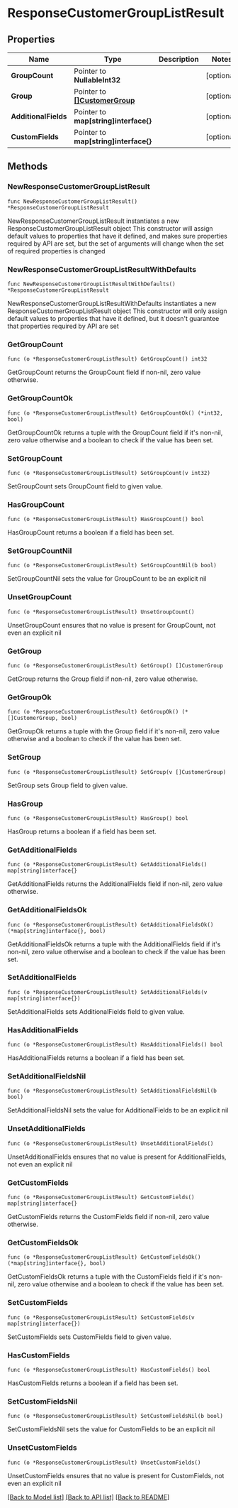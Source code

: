 # ResponseCustomerGroupListResult

## Properties

Name | Type | Description | Notes
------------ | ------------- | ------------- | -------------
**GroupCount** | Pointer to **NullableInt32** |  | [optional] 
**Group** | Pointer to [**[]CustomerGroup**](CustomerGroup.md) |  | [optional] 
**AdditionalFields** | Pointer to **map[string]interface{}** |  | [optional] 
**CustomFields** | Pointer to **map[string]interface{}** |  | [optional] 

## Methods

### NewResponseCustomerGroupListResult

`func NewResponseCustomerGroupListResult() *ResponseCustomerGroupListResult`

NewResponseCustomerGroupListResult instantiates a new ResponseCustomerGroupListResult object
This constructor will assign default values to properties that have it defined,
and makes sure properties required by API are set, but the set of arguments
will change when the set of required properties is changed

### NewResponseCustomerGroupListResultWithDefaults

`func NewResponseCustomerGroupListResultWithDefaults() *ResponseCustomerGroupListResult`

NewResponseCustomerGroupListResultWithDefaults instantiates a new ResponseCustomerGroupListResult object
This constructor will only assign default values to properties that have it defined,
but it doesn't guarantee that properties required by API are set

### GetGroupCount

`func (o *ResponseCustomerGroupListResult) GetGroupCount() int32`

GetGroupCount returns the GroupCount field if non-nil, zero value otherwise.

### GetGroupCountOk

`func (o *ResponseCustomerGroupListResult) GetGroupCountOk() (*int32, bool)`

GetGroupCountOk returns a tuple with the GroupCount field if it's non-nil, zero value otherwise
and a boolean to check if the value has been set.

### SetGroupCount

`func (o *ResponseCustomerGroupListResult) SetGroupCount(v int32)`

SetGroupCount sets GroupCount field to given value.

### HasGroupCount

`func (o *ResponseCustomerGroupListResult) HasGroupCount() bool`

HasGroupCount returns a boolean if a field has been set.

### SetGroupCountNil

`func (o *ResponseCustomerGroupListResult) SetGroupCountNil(b bool)`

 SetGroupCountNil sets the value for GroupCount to be an explicit nil

### UnsetGroupCount
`func (o *ResponseCustomerGroupListResult) UnsetGroupCount()`

UnsetGroupCount ensures that no value is present for GroupCount, not even an explicit nil
### GetGroup

`func (o *ResponseCustomerGroupListResult) GetGroup() []CustomerGroup`

GetGroup returns the Group field if non-nil, zero value otherwise.

### GetGroupOk

`func (o *ResponseCustomerGroupListResult) GetGroupOk() (*[]CustomerGroup, bool)`

GetGroupOk returns a tuple with the Group field if it's non-nil, zero value otherwise
and a boolean to check if the value has been set.

### SetGroup

`func (o *ResponseCustomerGroupListResult) SetGroup(v []CustomerGroup)`

SetGroup sets Group field to given value.

### HasGroup

`func (o *ResponseCustomerGroupListResult) HasGroup() bool`

HasGroup returns a boolean if a field has been set.

### GetAdditionalFields

`func (o *ResponseCustomerGroupListResult) GetAdditionalFields() map[string]interface{}`

GetAdditionalFields returns the AdditionalFields field if non-nil, zero value otherwise.

### GetAdditionalFieldsOk

`func (o *ResponseCustomerGroupListResult) GetAdditionalFieldsOk() (*map[string]interface{}, bool)`

GetAdditionalFieldsOk returns a tuple with the AdditionalFields field if it's non-nil, zero value otherwise
and a boolean to check if the value has been set.

### SetAdditionalFields

`func (o *ResponseCustomerGroupListResult) SetAdditionalFields(v map[string]interface{})`

SetAdditionalFields sets AdditionalFields field to given value.

### HasAdditionalFields

`func (o *ResponseCustomerGroupListResult) HasAdditionalFields() bool`

HasAdditionalFields returns a boolean if a field has been set.

### SetAdditionalFieldsNil

`func (o *ResponseCustomerGroupListResult) SetAdditionalFieldsNil(b bool)`

 SetAdditionalFieldsNil sets the value for AdditionalFields to be an explicit nil

### UnsetAdditionalFields
`func (o *ResponseCustomerGroupListResult) UnsetAdditionalFields()`

UnsetAdditionalFields ensures that no value is present for AdditionalFields, not even an explicit nil
### GetCustomFields

`func (o *ResponseCustomerGroupListResult) GetCustomFields() map[string]interface{}`

GetCustomFields returns the CustomFields field if non-nil, zero value otherwise.

### GetCustomFieldsOk

`func (o *ResponseCustomerGroupListResult) GetCustomFieldsOk() (*map[string]interface{}, bool)`

GetCustomFieldsOk returns a tuple with the CustomFields field if it's non-nil, zero value otherwise
and a boolean to check if the value has been set.

### SetCustomFields

`func (o *ResponseCustomerGroupListResult) SetCustomFields(v map[string]interface{})`

SetCustomFields sets CustomFields field to given value.

### HasCustomFields

`func (o *ResponseCustomerGroupListResult) HasCustomFields() bool`

HasCustomFields returns a boolean if a field has been set.

### SetCustomFieldsNil

`func (o *ResponseCustomerGroupListResult) SetCustomFieldsNil(b bool)`

 SetCustomFieldsNil sets the value for CustomFields to be an explicit nil

### UnsetCustomFields
`func (o *ResponseCustomerGroupListResult) UnsetCustomFields()`

UnsetCustomFields ensures that no value is present for CustomFields, not even an explicit nil

[[Back to Model list]](../README.md#documentation-for-models) [[Back to API list]](../README.md#documentation-for-api-endpoints) [[Back to README]](../README.md)


